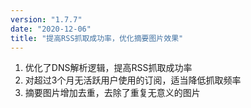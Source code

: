 ```yaml
---
version: "1.7.7"
date: "2020-12-06"
title: "提高RSS抓取成功率，优化摘要图片效果"
---
```


1. 优化了DNS解析逻辑，提高RSS抓取成功率
2. 对超过3个月无活跃用户使用的订阅，适当降低抓取频率
3. 摘要图片增加去重，去除了重复无意义的图片
